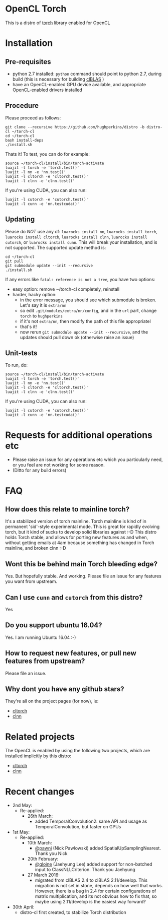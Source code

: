 # OpenCL Torch

This is a distro of [torch](http://torch.ch) library enabled for OpenCL

# Installation

## Pre-requisites

* python 2.7 installed: `python` command should point to python 2.7, during build (this is necessary for building [clBLAS](https://github.com/clMathLibraries/clBLAS) )
* have an OpenCL-enabled GPU device available, and appropriate OpenCL-enabled drivers installed

## Procedure

Please proceed as follows:
```
git clone --recursive https://github.com/hughperkins/distro -b distro-cl ~/torch-cl
cd ~/torch-cl
bash install-deps
./install.sh
```
Thats it!  To test, you can do for example:
```
source ~/torch-cl/install/bin/torch-activate
luajit -l torch -e 'torch.test()'
luajit -l nn -e 'nn.test()'
luajit -l cltorch -e 'cltorch.test()'
luajit -l clnn -e 'clnn.test()'
```
If you're using CUDA, you can also run:
```
luajit -l cutorch -e 'cutorch.test()'
luajit -l cunn -e 'nn.testcuda()'
```

## Updating

Please do *NOT* use any of: `luarocks install nn`, `luarocks install torch`, `luarocks install cltorch`, `luarocks install clnn`,
`luarocks install cutorch`, or `luarocks install cunn`.  This will break your installation, and is not supported.  The supported update method is:
```
cd ~/torch-cl
git pull
git submodule update --init --recursive
./install.sh
```
If any errors like `fatal: reference is not a tree`, you have two options:
* easy option: remove ~/torch-cl completely, reinstall
* harder, hacky option:
  * in the error message, you should see which submodule is broken.  Let's say it is `extra/nn`
  * so edit `.git/modules/extra/nn/config`, and in the `url` part, change `torch` to `hughperkins`
  * if it's not `extra/nn`, then modify the path of this file appropriatel
  * that's it!
  * now rerun `git submodule update --init --recursive`, and the updates should pull down ok (otherwise raise an issue)

## Unit-tests

To run, do:
```
source ~/torch-cl/install/bin/torch-activate
luajit -l torch -e 'torch.test()'
luajit -l nn -e 'nn.test()'
luajit -l cltorch -e 'cltorch.test()'
luajit -l clnn -e 'clnn.test()'
```
If you're using CUDA, you can also run:
```
luajit -l cutorch -e 'cutorch.test()'
luajit -l cunn -e 'nn.testcuda()'
```

# Requests for additional operations etc

* Please raise an issue for any operations etc which you particularly need, or you feel are not working for some reason.
* (Ditto for any build errors)

# FAQ

## How does this relate to mainline torch?

It's a stabilized version of torch mainline.  Torch mainline is kind of in permanent 'sid'-style
experimental mode.  This is great for rapidly evolving torch, but it kind of sucks to develop solid
libraries against :-D  This distro holds Torch stable, and allows for porting new features as and when,
without getting emails at 4am because something has changed in Torch mainline, and broken clnn :-D

## Wont this be behind main Torch bleeding edge?

Yes.  But hopefully stable.  And working.  Please file an issue for any features you want from upstream.

## Can I use `cunn` and `cutorch` from this distro?

Yes

## Do you support ubuntu 16.04?

Yes.  I am running Ubuntu 16.04 :-)

## How to request new features, or pull new features from upstream?

Please file an issue.

## Why dont you have any github stars?

They're all on the project pages (for now), ie:
* [cltorch](https://github.com/hughperkins/cltorch)
* [clnn](https://github.com/hughperkins/clnn)

# Related projects

The OpenCL is enabled by using the following two projects, which are installed implicitly by this distro:
* [cltorch](https://github.com/hughperkins/cltorch)
* [clnn](https://github.com/hughperkins/clnn)

# Recent changes

* 2nd May:
  * Re-applied:
    * 26th March:
      * added TemporalConvolution2: same API and usage as TemporalConvolution, but faster on GPUs
* 1st May:
  * Re-applied:
    * 10th March:
      * [@pawni](https://github.com/pawni) (Nick Pawlowski) added SpatialUpSamplingNearest.  Thank you Nick
    * 20th February:
      * [@gloine](https://github.com/gloine) (Jaehyung Lee) added support for non-batched input to ClassNLLCriterion.  Thank you Jaehyung
    * 27 March 2016:
      * migrated from clBLAS 2.4 to clBLAS 2.11/develop. This migration is not set in stone, depends on how well that works. However, there is a bug in 2.4 for certain configurations of matrix multiplication, and its not obvious how to fix that, so maybe using 2.11/develop is the easiest way forward?
* 30th April:
  * distro-cl first created, to stabilize Torch distribution

